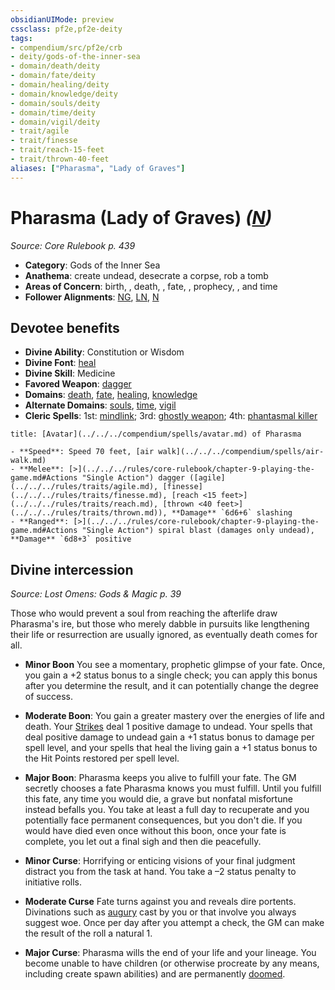 ```yaml
---
obsidianUIMode: preview
cssclass: pf2e,pf2e-deity
tags:
- compendium/src/pf2e/crb
- deity/gods-of-the-inner-sea
- domain/death/deity
- domain/fate/deity
- domain/healing/deity
- domain/knowledge/deity
- domain/souls/deity
- domain/time/deity
- domain/vigil/deity
- trait/agile
- trait/finesse
- trait/reach-15-feet
- trait/thrown-40-feet
aliases: ["Pharasma", "Lady of Graves"]
---
```

# Pharasma (Lady of Graves) *([N](../../../rules/traits/neutral-b1.md))*  
*Source: Core Rulebook p. 439*  

- **Category**: Gods of the Inner Sea
- **Anathema**: create undead, desecrate a corpse, rob a tomb
- **Areas of Concern**: birth, , death, , fate, , prophecy, , and time
- **Follower Alignments**: [NG](../../../rules/traits/neutral-good-b1.md), [LN](../../../rules/traits/lawful-neutral-b1.md), [N](../../../rules/traits/neutral-b1.md)

## Devotee benefits

- **Divine Ability**: Constitution or Wisdom
- **Divine Font**: [heal](../../spells/heal.md)
- **Divine Skill**: Medicine
- **Favored Weapon**: [dagger](../../equipment/items/dagger.md)
- **Domains**: [death](../domains.md#Death), [fate](../domains.md#Fate), [healing](../domains.md#Healing), [knowledge](../domains.md#Knowledge)
- **Alternate Domains**: [souls](../domains.md#Souls), [time](../domains.md#Time), [vigil](../domains.md#Vigil)
- **Cleric Spells**: 1st: [mindlink](../../spells/mindlink.md); 3rd: [ghostly weapon](../../spells/ghostly-weapon.md); 4th: [phantasmal killer](../../spells/phantasmal-killer.md)

```ad-embed-avatar
title: [Avatar](../../../compendium/spells/avatar.md) of Pharasma

- **Speed**: Speed 70 feet, [air walk](../../../compendium/spells/air-walk.md)
- **Melee**: [>](../../../rules/core-rulebook/chapter-9-playing-the-game.md#Actions "Single Action") dagger ([agile](../../../rules/traits/agile.md), [finesse](../../../rules/traits/finesse.md), [reach <15 feet>](../../../rules/traits/reach.md), [thrown <40 feet>](../../../rules/traits/thrown.md)), **Damage** `6d6+6` slashing
- **Ranged**: [>](../../../rules/core-rulebook/chapter-9-playing-the-game.md#Actions "Single Action") spiral blast (damages only undead), **Damage** `6d8+3` positive
```

## Divine intercession
*Source: Lost Omens: Gods & Magic p. 39*

Those who would prevent a soul from reaching the afterlife draw Pharasma's ire, but those who merely dabble in pursuits like lengthening their life or resurrection are usually ignored, as eventually death comes for all.

- **Minor Boon** You see a momentary, prophetic glimpse of your fate. Once, you gain a +2 status bonus to a single check; you can apply this bonus after you determine the result, and it can potentially change the degree of success.
- **Moderate Boon**: You gain a greater mastery over the energies of life and death. Your [Strikes](../../../rules/actions/strike.md) deal 1 positive damage to undead. Your spells that deal positive damage to undead gain a +1 status bonus to damage per spell level, and your spells that heal the living gain a +1 status bonus to the Hit Points restored per spell level.
- **Major Boon**: Pharasma keeps you alive to fulfill your fate. The GM secretly chooses a fate Pharasma knows you must fulfill. Until you fulfill this fate, any time you would die, a grave but nonfatal misfortune instead befalls you. You take at least a full day to recuperate and you potentially face permanent consequences, but you don't die. If you would have died even once without this boon, once your fate is complete, you let out a final sigh and then die peacefully.

- **Minor Curse**: Horrifying or enticing visions of your final judgment distract you from the task at hand. You take a –2 status penalty to initiative rolls.
- **Moderate Curse** Fate turns against you and reveals dire portents. Divinations such as [augury](../../spells/augury.md) cast by you or that involve you always suggest woe. Once per day after you attempt a check, the GM can make the result of the roll a natural 1.
- **Major Curse**: Pharasma wills the end of your life and your lineage. You become unable to have children (or otherwise procreate by any means, including create spawn abilities) and are permanently [doomed](../../../rules/conditions.md#Doomed).

